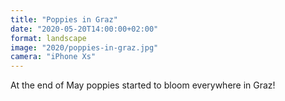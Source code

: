 ```yaml
---
title: "Poppies in Graz"
date: "2020-05-20T14:00:00+02:00"
format: landscape
image: "2020/poppies-in-graz.jpg"
camera: "iPhone Xs"
---
```


At the end of May poppies started to bloom everywhere in Graz! 